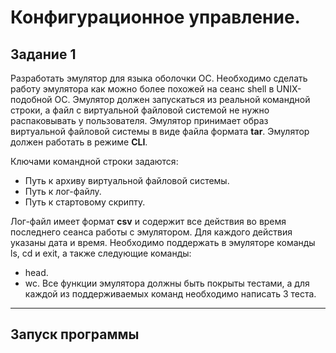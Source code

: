 # Конфигурационное управление.
## Задание 1
Разработать эмулятор для языка оболочки ОС. Необходимо сделать работу
эмулятора как можно более похожей на сеанс shell в UNIX-подобной ОС.
Эмулятор должен запускаться из реальной командной строки, а файл с
виртуальной файловой системой не нужно распаковывать у пользователя.
Эмулятор принимает образ виртуальной файловой системы в виде файла формата 
**tar**. Эмулятор должен работать в режиме **CLI**.

Ключами командной строки задаются:
- Путь к архиву виртуальной файловой системы.
- Путь к лог-файлу.
- Путь к стартовому скрипту.

Лог-файл имеет формат **csv** и содержит все действия во время последнего сеанса работы с эмулятором. Для каждого действия указаны дата и время.
Необходимо поддержать в эмуляторе команды ls, cd и exit, а также следующие команды:
- head.
- wc.
Все функции эмулятора должны быть покрыты тестами, а для каждой из поддерживаемых команд необходимо написать 3 теста.

---
## Запуск программы
